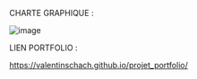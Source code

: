 CHARTE GRAPHIQUE :

![image](https://github.com/user-attachments/assets/7b519f56-0620-4eb7-ae6b-1d4e22dc9d88)

LIEN PORTFOLIO :

https://valentinschach.github.io/projet_portfolio/
